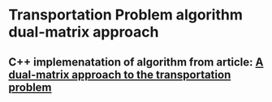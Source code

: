 # Transportation Problem algorithm dual-matrix approach

## C++ implemenatation of algorithm from article: [A dual-matrix approach to the transportation problem](https://www.researchgate.net/publication/267479344_A_dual-matrix_approach_to_the_transportation_problem)
